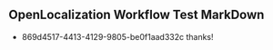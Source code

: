 ## OpenLocalization Workflow Test MarkDown
* 869d4517-4413-4129-9805-be0f1aad332c thanks!

<!--HONumber=Sep16_HO1-->


